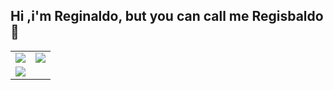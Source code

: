 ## Hi ,i'm Reginaldo, but you can call me Regisbaldo  👋

<center>
<table>
<tr>
<td>
  <img width=”470px” align=”left” src="https://github-readme-stats.vercel.app/api?username=regisbaldo&theme=radical&show_icons=true" />
</td>
<td>
  <img width=”390px” align=”left” src="https://github-readme-stats.vercel.app/api/top-langs/?username=regisbaldo&layout=compact&theme=radical" />
</td>
</tr>
  <tr>
    <td>
      <a target="_blank" href="https://github.com/regisbaldo/instalura">
<img src="https://github-readme-stats.vercel.app/api/pin/?username=regisbaldo&repo=instalura&theme=radical" />
</a>
    </td>
  </tr>
</table>
</center>


<!--
**regisbaldo/regisbaldo** is a ✨ _special_ ✨ repository because its `README.md` (this file) appears on your GitHub profile.



Here are some ideas to get you started:

- 🔭 I’m currently working on ...
- 🌱 I’m currently learning ...
- 👯 I’m looking to collaborate on ...
- 🤔 I’m looking for help with ...
- 💬 Ask me about ...
- 📫 How to reach me: ...
- 😄 Pronouns: ...
- ⚡ Fun fact: ...
-->
